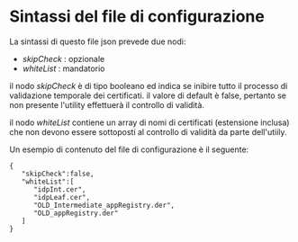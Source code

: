# Sintassi del file di configurazione
La sintassi di questo file json prevede due nodi:

- *skipCheck* : opzionale
- *whiteList* : mandatorio

il nodo *skipCheck* è di tipo booleano ed indica se inibire tutto il processo di validazione temporale dei certificati. il valore di default è false, pertanto se non presente l'utility effettuerà il controllo di validità. 

il nodo *whiteList* contiene un array di nomi di certificati (estensione inclusa) che non devono essere sottoposti al controllo di validità da parte dell'utiily.

Un esempio di contenuto del file di configurazione è il seguente:


    {
       "skipCheck":false,
       "whiteList":[
          "idpInt.cer",
          "idpLeaf.cer",
          "OLD_Intermediate_appRegistry.der",
          "OLD_appRegistry.der"
       ]
    }

